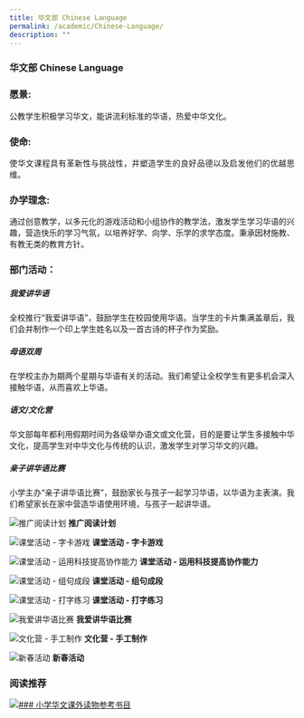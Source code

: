 ```yaml
---
title: 华文部 Chinese Language
permalink: /academic/Chinese-Language/
description: ""
---
```

### 华文部 Chinese Language
<style>
p {text-align: justify;}
</style>
### 愿景:
公教学生积极学习华文，能讲流利标准的华语，热爱中华文化。
### 使命:
使华文课程具有革新性与挑战性，并塑造学生的良好品德以及启发他们的优越思维。
### 办学理念:
通过创意教学，以多元化的游戏活动和小组协作的教学法，激发学生学习华语的兴趣，营造快乐的学习气氛，以培养好学、向学、乐学的求学态度。秉承因材施教、有教无类的教育方针。
### 部门活动：
##### 我爱讲华语
全校推行“我爱讲华语”，鼓励学生在校园使用华语。当学生的卡片集满盖章后，我们会并制作一个印上学生姓名以及一首古诗的杯子作为奖励。
##### 母语双周
在学校主办为期两个星期与华语有关的活动。我们希望让全校学生有更多机会深入接触华语，从而喜欢上华语。
##### 语文/文化营
华文部每年都利用假期时间为各级举办语文或文化营，目的是要让学生多接触中华文化，提高学生对中华文化与传统的认识，激发学生对学习华文的兴趣。
##### 亲子讲华语比赛
小学主办“亲子讲华语比赛”，鼓励家长与孩子一起学习华语，以华语为主表演。我们希望家长在家中营造华语使用环境，与孩子一起讲华语。

![推广阅读计划](/images/Primary/推广阅读计划.jpg)
**推广阅读计划**

![课堂活动 - 字卡游戏](/images/Primary/课堂活动%20-%20字卡游戏.jpg)
**课堂活动 - 字卡游戏**

![课堂活动 - 运用科技提高协作能力](/images/Primary/课堂活动%20-%20运用科技提高协作能力.jpg)
**课堂活动 - 运用科技提高协作能力**

![课堂活动 - 组句成段](/images/Primary/课堂活动%20-%20组句成段.jpg)
**课堂活动 - 组句成段**

![课堂活动 - 打字练习](/images/Primary/课堂活动%20-%20打字练习.jpg)
**课堂活动 - 打字练习**


![我爱讲华语比赛](/images/Primary/我爱讲华语比赛.jpg)
**我爱讲华语比赛**

![文化营 - 手工制作](/images/Primary/文化营%20-%20手工制作.jpg)
**文化营 - 手工制作**

![新春活动](/images/Primary/新春活动.jpg)
**新春活动**

### 阅读推荐
[![### 小学华文课外读物参考书目](/images/Primary/Chinese%20Language%20Services%20华文.jpg)](https://childrenandteens.nlb.gov.sg/chinese-language)